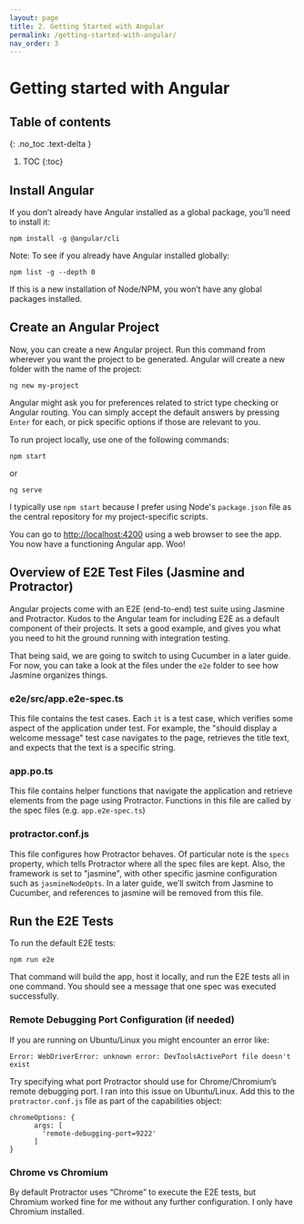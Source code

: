 ```yaml
---
layout: page
title: 2. Getting Started with Angular
permalink: /getting-started-with-angular/
nav_order: 3
---
```


# Getting started with Angular

## Table of contents
{: .no_toc .text-delta }

1. TOC
{:toc}

## Install Angular
If you don’t already have Angular installed as a global package, you’ll need to install it:

```
npm install -g @angular/cli
```

Note: To see if you already have Angular installed globally: 

```
npm list -g --depth 0
```

If this is a new installation of Node/NPM, you won’t have any global packages installed.

## Create an Angular Project

Now, you can create a new Angular project. Run this command from wherever you want the project to be generated. Angular will create a new folder with the name of the project:

```
ng new my-project
```

Angular might ask you for preferences related to strict type checking or Angular routing. You can simply accept the default answers by pressing `Enter` for each, or pick specific options if those are relevant to you.

To run project locally, use one of the following commands:

```
npm start
```

or

```
ng serve
```

I typically use `npm start` because I prefer using Node's `package.json` file as the central repository for my project-specific scripts.

You can go to [http://localhost:4200](http://localhost:4200) using a web browser to see the app. You now have a functioning Angular app. Woo!

## Overview of E2E Test Files (Jasmine and Protractor)
Angular projects come with an E2E (end-to-end) test suite using Jasmine and Protractor. Kudos to the Angular team for including E2E as a default component of their projects. It sets a good example, and gives you what you need to hit the ground running with integration testing.

That being said, we are going to switch to using Cucumber in a later guide. For now, you can take a look at the files under the `e2e` folder to see how Jasmine organizes things.

### e2e/src/app.e2e-spec.ts
This file contains the test cases. Each `it` is a test case, which verifies some aspect of the application under test. For example, the "should display a welcome message" test case navigates to the page, retrieves the title text, and expects that the text is a specific string.

### app.po.ts
This file contains helper functions that navigate the application and retrieve elements from the page using Protractor. Functions in this file are called by the spec files (e.g. `app.e2e-spec.ts`)

### protractor.conf.js
This file configures how Protractor behaves. Of particular note is the `specs` property, which tells Protractor where all the spec files are kept. Also, the framework is set to "jasmine", with other specific jasmine configuration such as `jasmineNodeOpts`.  In a later guide, we’ll switch from Jasmine to Cucumber, and references to jasmine will be removed from this file.

## Run the E2E Tests
To run the default E2E tests:

```
npm run e2e
```

That command will build the app, host it locally, and run the E2E tests all in one command. You should see a message that one spec was executed successfully.

### Remote Debugging Port Configuration (if needed)
If you are running on Ubuntu/Linux you might encounter an error like:

```
Error: WebDriverError: unknown error: DevToolsActivePort file doesn't exist
```

Try specifying what port Protractor should use for Chrome/Chromium’s remote debugging port. I ran into this issue on Ubuntu/Linux. Add this to the `protractor.conf.js` file as part of the capabilities object:

```
chromeOptions: {
      args: [
        'remote-debugging-port=9222'
      ]
}
```

### Chrome vs Chromium
By default Protractor uses “Chrome” to execute the E2E tests, but Chromium worked fine for me without any further configuration. I only have Chromium installed.
